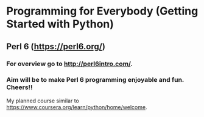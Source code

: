 # Programming for Everybody (Getting Started with Python)
## Perl 6 (https://perl6.org/)

### For overview go to http://perl6intro.com/.
### Aim will be to make Perl 6 programming enjoyable and fun. Cheers!!

My planned course similar to https://www.coursera.org/learn/python/home/welcome. 
